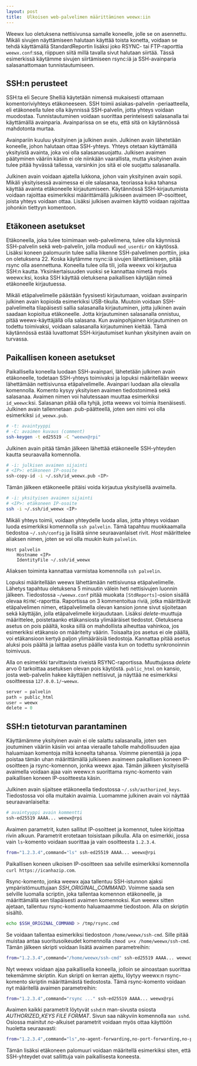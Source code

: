 ```yaml
---
layout: post
title:  Ulkoisen web-palvelimen määrittäminen weewx:iin
---
```

Weewx luo oletuksena nettisivunsa samalle koneelle, jolle se on asennettu.
Mikäli sivujen näyttämiseen halutaan käyttää toista konetta, voidaan se tehdä
käyttämällä StandardReportin lisäksi joko RSYNC- tai FTP-raporttia
`weewx.conf`:ssa, riippuen siitä millä tavalla sivut halutaan siirtää. Tässä
esimerkissä käytämme sivujen siirtämiseen rsync:iä ja SSH-avainparia
salasanattomaan tunnistautumiseen.

## SSH:n perusteet
SSH:ta eli Secure Shelliä käytetään nimensä mukaisesti ottamaan
komentoriviyhteys etäkoneeseen. SSH toimii asiakas-palvelin -periaatteella, eli
etäkoneella tulee olla käynnissä SSH-palvelin, jotta yhteys voidaan muodostaa.
Tunnistautuminen voidaan suorittaa perinteisesti salasanalla tai käyttämällä
avainparia. Avainparissa on se etu, että sitä on käytännössä mahdotonta murtaa.

Avainpariin kuuluu yksityinen ja julkinen avain. Julkinen avain lähetetään
koneelle, johon halutaan ottaa SSH-yhteys. Yhteys otetaan käyttämällä yksityistä
avainta, joka voi olla salasanasuojattu. Julkisen avaimen päätyminen vääriin
käsiin ei ole niinkään vaarallista, mutta yksityinen avain tulee pitää hyvässä
tallessa, varsinkin jos sitä ei ole suojattu salasanalla.

Julkinen avain voidaan ajatella lukkona, johon vain yksityinen avain sopii.
Mikäli yksityisessä avaimessa ei ole salasanaa, teoriassa kuka tahansa käyttää
avainta etäkoneelle kirjautumiseen. Käytännössä SSH-kirjautumista voidaan
rajoittaa esimerkiksi määrittämällä julkiseen avaimeen IP-osoitteet, joista
yhteys voidaan ottaa. Lisäksi julkisen avaimen käyttö voidaan rajoittaa johonkin
tiettyyn komentoon.

## Etäkoneen asetukset
Etäkoneella, joka tulee toimimaan web-palvelimena, tulee olla käynnissä
SSH-palvelin sekä web-palvelin, jolla moduuli `mod_userdir` on käytössä. Lisäksi
koneen palomuurin tulee sallia liikenne SSH-palvelimen porttiin, joka on
oletuksena 22. Koska käytämme rsync:iä sivujen lähettämiseen, pitää rsync olla
asennettuna. Koneella tulee olla tili, jolla weewx voi kirjautua SSH:n kautta.
Yksinkertaisuuden vuoksi se kannattaa nimetä myös weewx:ksi, koska SSH käyttää
oletuksena paikallisen käytäjän nimeä etäkoneelle kirjautuessa.

Mikäli etäpalvelimelle päästään fyysisesti kirjautumaan, voidaan avainparin
julkinen avain kopioida esimerkiksi USB-tikulla. Muutoin voidaan
SSH-palvelimelta tilapäisesti sallia salasanalla kirjautuminen, jotta julkinen
avain saadaan kopioitua etäkoneelle. Jotta kirjautuminen salasanalla onnistuu,
pitää weewx-käyttäjällä olla salasana. Kun avainpohjainen kirjautuminen on
todettu toimivaksi, voidaan salasanalla kirjautuminen kieltää. Tämä käytännössä
estää luvattomat SSH-kirjautumiset kunhan yksityinen avain on turvassa.

## Paikallisen koneen asetukset
Paikallisella koneella luodaan SSH-avainpari, lähetetään julkinen avain
etäkoneelle, todetaan SSH-yhteys toimivaksi ja lopuksi määritellään weewx
lähettämään nettisivunsa etäpalvelimelle. Avainpari luodaan alla olevalla
komennolla. Komento kysyy yksityisen avaimen tiedostonimeä sekä salasanaa.
Avaimen nimen voi halutessaan muuttaa esimerkiksi `id_weewx`:ksi. Salasanan
pitää olla tyhjä, jotta weewx voi toimia itsenäisesti. Julkinen avain
tallennetaan .pub-päätteellä, joten sen nimi voi olla esimerkiksi
`id_weewx.pub`.

``` bash
# -t: avaintyyppi
# -C: avaimen kuvaus (comment)
ssh-keygen -t ed25519 -C "weewx@rpi"
```

Julkinen avain pitää tämän jälkeen lähettää etäkoneelle SSH-yhteyden kautta
seuraavalla komennolla.

``` bash
# -i: julkisen avaimen sijainti
# <IP>: etäkoneen IP-osoite
ssh-copy-id -i ~/.ssh/id_weewx.pub <IP>
```

Tämän jälkeen etäkoneelle pitäisi voida kirjautua yksityisellä avaimella.

``` bash
# -i: yksityisen avaimen sijainti
# <IP>: etäkoneen IP-osoite
ssh -i ~/.ssh/id_weewx <IP>
```

Mikäli yhteys toimii, voidaan yhteydelle luoda alias, jotta yhteys voidaan luoda
esimerkiksi komennolla `ssh palvelin`. Tämä tapahtuu muokkaamalla tiedostoa
`~/.ssh/config` ja lisätä sinne seuraavanlaiset rivit. *Host* määrittelee
aliaksen nimen, joten se voi olla muukin kuin `palvelin`.

```
Host palvelin
    Hostname <IP>
    IdentityFile ~/.ssh/id_weewx
```

Aliaksen toiminta kannattaa varmistaa komennolla `ssh palvelin`.

Lopuksi määritellään weewx lähettämään nettisivunsa etäpalvelimelle. Lähetys
tapahtuu oletuksena 5 minuutin välein heti nettisivujen luonnin jälkeen.
Tiedostossa `~/weewx.conf` pitää muokata `[StdReports]`-osion sisällä olevaa
`RSYNC`-raporttia. Raportissa on 3 kommentoitua riviä, jotka määrittävät
etäpalvelimen nimen, etäpalvelimella olevan kansion jonne sivut sijoitetaan sekä
käyttäjän, jolla etäpalvelimelle kirjaudutaan. Lisäksi *delete*-muuttuja
määrittelee, poistetaanko etäkansiosta ylimääräiset tiedostot. Oletuksena asetus
on pois päältä, koska sillä on mahdollista aiheuttaa vahinkoa, jos esimerkiksi
etäkansio on määritelty väärin. Toisaalta jos asetus ei ole päällä, voi
etäkansioon kertyä paljon ylimääräisiä tiedostoja. Kannattaa pitää asetus
aluksi pois päältä ja laittaa asetus päälle vasta kun on todettu synkronoinnin
toimivuus.

Alla on esimerkki tarvittavista riveistä RSYNC-raportissa. Muuttujassa *delete*
arvo 0 tarkoittaa asetuksen olevan pois käytöstä. `public_html` on kansio, josta
web-palvelin hakee käyttäjien nettisivut, ja näyttää ne esimerkiksi osoitteessa
`127.0.0.1/~weewx`.

``` python
server = palvelin
path = public_html
user = weewx
delete = 0
```

## SSH:n tietoturvan parantaminen
Käyttämämme yksityinen avain ei ole salattu salasanalla, joten sen joutuminen
vääriin käsiin voi antaa vieraalle taholle mahdollisuuden ajaa haluamiaan
komentoja miltä koneelta tahansa. Voimme pienentää ja jopa poistaa tämän uhan
määrittämällä julkiseen avaimeen paikallisen koneen IP-osoitteen ja
rsync-komennon, jonka weewx ajaa. Tämän jälkeen yksityisellä avaimella voidaan
ajaa vain weewx:n suorittama rsync-komento vain paikallisen koneen
IP-osoitteesta käsin.

Julkinen avain sijaitsee etäkoneella tiedostossa `~/.ssh/authorized_keys`.
Tiedostossa voi olla muitakin avaimia. Luomamme julkinen avain voi näyttää
seuraavanlaiselta:

``` bash
# avaintyyppi avain kommentti
ssh-ed25519 AAAA... weewx@rpi
```

Avaimen parametrit, kuten sallitut IP-osoitteet ja komennot, tulee kirjoittaa
rivin alkuun. Parametrit erotetaan toisistaan pilkulla. Alla on esimerkki, jossa
vain `ls`-komento voidaan suorittaa ja vain osoitteesta `1.2.3.4`.

``` bash
from="1.2.3.4",command="ls" ssh-ed25519 AAAA... weewx@rpi
```

Paikallisen koneen ulkoisen IP-osoitteen  saa selville esimerkiksi komennolla
`curl https://icanhazip.com`.

Rsync-komento, jonka weewx ajaa tallentuu SSH-istunnon ajaksi
ympäristömuuttujaan *SSH\_ORIGINAL\_COMMAND*. Voimme saada sen selville luomalla
scriptin, joka tallentaa komennon etäkoneelle, ja määrittämällä sen tilapäisesti
avaimen komennoksi. Kun weewx sitten ajetaan, tallentuu rsync-komento
haluamaamme tiedostoon. Alla on skriptin sisältö.

``` bash
echo $SSH_ORIGINAL_COMMAND > /tmp/rsync.cmd
```

Se voidaan tallentaa esimerkiksi tiedostoon `/home/weewx/ssh-cmd`. Sille pitää
muistaa antaa suoritusoikeudet komennolla `chmod u+x /home/weewx/ssh-cmd`. Tämän
jälkeen skripti voidaan lisätä avaimen parametreihin:

``` bash
from="1.2.3.4",command="/home/weewx/ssh-cmd" ssh-ed25519 AAAA... weewx@rpi
```

Nyt weewx voidaan ajaa paikallisella koneella, jolloin se ainoastaan suorittaa
tekemämme skriptin. Kun skripti on kerran ajettu, löytyy weewx:n rsync-komento
skriptin määrittämästä tiedostosta. Tämä rsync-komento voidaan nyt määritellä
avaimen parametreihin:

``` bash
from="1.2.3.4",command="rsync ..." ssh-ed25519 AAAA... weewx@rpi
```

Avaimen kaikki parametrit löytyvät `sshd`:n man-sivusta osiosta *AUTHORIZED_KEYS
FILE FORMAT*. Sivun saa näkyviin komennolla `man sshd`. Osiossa mainitut
*no*-alkuiset parametrit voidaan myös ottaa käyttöön huoletta seuraavasti:

``` bash
from="1.2.3.4",command="ls",no-agent-forwarding,no-port-forwarding,no-pty,no-user-rc,no-X11-forwarding ssh-ed25519 AAAA... weewx@rpi
```

Tämän lisäksi etäkoneen palomuuri voidaan määritellä esimerkiksi siten, että
SSH-yhteydet ovat sallittuja vain paikallisesta koneesta.
